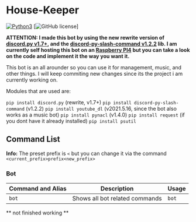 # House-Keeper

[![Python3](https://img.shields.io/badge/python-3.7-blue.svg)](https://github.com/lubnc4261/House-Keeper)
[![GitHub license](https://img.shields.io/badge/license-MIT-blue.svg)]

**ATTENTION: I made this bot by using the new rewrite version of [discord.py v1.7+](https://github.com/Rapptz/discord.py), and the [discord-py-slash-command v1.2.2](https://github.com/LordOfPolls/discord-py-slash-command) lib. I am currently self hosting this bot on an [Raspberry PI4](https://www.raspberrypi.org/products/raspberry-pi-4-model-b/) but you can take a look on the code and implement it the way you want it.**

This bot is an all arounder so you can use it for management, music, and other things. I will keep commiting new changes since its the project i am currently working on.

Modules that are used are:

`pip install discord.py` (rewrite, v1.7+)
`pip install discord-py-slash-command` (v1.2.2)
`pip install youtube_dl` (v2021.5.16, since the bot also works as a music bot)
`pip install pynacl` (v1.4.0)
`pip install request` (if you dont have it already installed)
`pip install psutil`

Command List
------------
**Info:** The preset prefix is `<` but you can change it via the command `<current_prefix>prefix<new_prefix>`

### Bot ###

Command and Alias | Description | Usage
---------------|-------------|----------|
`bot` | Shows all bot related commands | `bot`



** not finished working **



